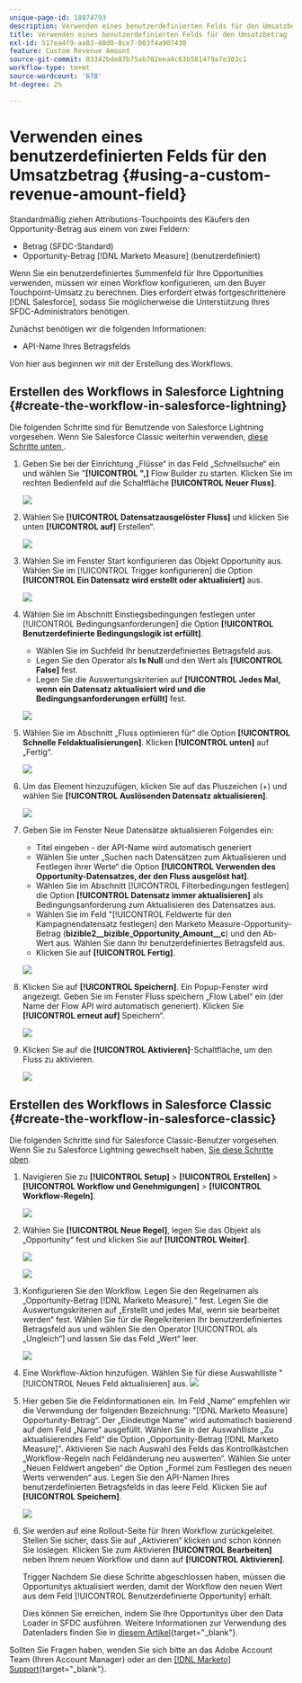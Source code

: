 ```yaml
---
unique-page-id: 18874793
description: Verwenden eines benutzerdefinierten Felds für den Umsatzbetrag - [!DNL Marketo Measure]
title: Verwenden eines benutzerdefinierten Felds für den Umsatzbetrag
exl-id: 517ea4f9-aa83-48d0-8ce7-003f4a907430
feature: Custom Revenue Amount
source-git-commit: 03342bde87b75ab702eea4c63b581479a7e303c1
workflow-type: tm+mt
source-wordcount: '678'
ht-degree: 2%

---
```


# Verwenden eines benutzerdefinierten Felds für den Umsatzbetrag {#using-a-custom-revenue-amount-field}

Standardmäßig ziehen Attributions-Touchpoints des Käufers den Opportunity-Betrag aus einem von zwei Feldern:

* Betrag (SFDC-Standard)
* Opportunity-Betrag [!DNL Marketo Measure] (benutzerdefiniert)

Wenn Sie ein benutzerdefiniertes Summenfeld für Ihre Opportunities verwenden, müssen wir einen Workflow konfigurieren, um den Buyer Touchpoint-Umsatz zu berechnen. Dies erfordert etwas fortgeschrittenere [!DNL Salesforce], sodass Sie möglicherweise die Unterstützung Ihres SFDC-Administrators benötigen.

Zunächst benötigen wir die folgenden Informationen:

* API-Name Ihres Betragsfelds

Von hier aus beginnen wir mit der Erstellung des Workflows.

## Erstellen des Workflows in Salesforce Lightning {#create-the-workflow-in-salesforce-lightning}

Die folgenden Schritte sind für Benutzende von Salesforce Lightning vorgesehen. Wenn Sie Salesforce Classic weiterhin verwenden, [ diese Schritte unten ](#create-the-workflow-in-salesforce-classic).

1. Geben Sie bei der Einrichtung „Flüsse“ in das Feld „Schnellsuche“ ein und wählen Sie &quot;**[!UICONTROL &quot;,]** Flow Builder zu starten. Klicken Sie im rechten Bedienfeld auf die Schaltfläche **[!UICONTROL Neuer Fluss]**.

   ![](assets/using-a-custom-revenue-amount-field-1.png)

1. Wählen Sie **[!UICONTROL Datensatzausgelöster Fluss]** und klicken Sie unten **[!UICONTROL auf]** Erstellen“.

   ![](assets/using-a-custom-revenue-amount-field-2.png)

1. Wählen Sie im Fenster Start konfigurieren das Objekt Opportunity aus. Wählen Sie im [!UICONTROL Trigger konfigurieren] die Option **[!UICONTROL Ein Datensatz wird erstellt oder aktualisiert]** aus.

   ![](assets/using-a-custom-revenue-amount-field-3.png)

1. Wählen Sie im Abschnitt Einstiegsbedingungen festlegen unter [!UICONTROL Bedingungsanforderungen] die Option **[!UICONTROL Benutzerdefinierte Bedingungslogik ist erfüllt]**.
   * Wählen Sie im Suchfeld Ihr benutzerdefiniertes Betragsfeld aus.
   * Legen Sie den Operator als **Is Null** und den Wert als **[!UICONTROL False]** fest.
   * Legen Sie die Auswertungskriterien auf **[!UICONTROL Jedes Mal, wenn ein Datensatz aktualisiert wird und die Bedingungsanforderungen erfüllt]** fest.

   ![](assets/using-a-custom-revenue-amount-field-4.png)

1. Wählen Sie im Abschnitt „Fluss optimieren für“ die Option **[!UICONTROL Schnelle Feldaktualisierungen]**. Klicken **[!UICONTROL unten]** auf „Fertig“.

   ![](assets/using-a-custom-revenue-amount-field-5.png)

1. Um das Element hinzuzufügen, klicken Sie auf das Pluszeichen (+) und wählen Sie **[!UICONTROL Auslösenden Datensatz aktualisieren]**.

   ![](assets/using-a-custom-revenue-amount-field-6.png)

1. Geben Sie im Fenster Neue Datensätze aktualisieren Folgendes ein:

   * Titel eingeben - der API-Name wird automatisch generiert
   * Wählen Sie unter „Suchen nach Datensätzen zum Aktualisieren und Festlegen ihrer Werte“ die Option **[!UICONTROL Verwenden des Opportunity-Datensatzes, der den Fluss ausgelöst hat]**.
   * Wählen Sie im Abschnitt [!UICONTROL Filterbedingungen festlegen] die Option **[!UICONTROL Datensatz immer aktualisieren]** als Bedingungsanforderung zum Aktualisieren des Datensatzes aus.
   * Wählen Sie im Feld &quot;[!UICONTROL Feldwerte für den Kampagnendatensatz festlegen] den Marketo Measure-Opportunity-Betrag (**bizible2__bizible_Opportunity_Amount__c**) und den Ab-Wert aus. Wählen Sie dann Ihr benutzerdefiniertes Betragsfeld aus.
   * Klicken Sie auf **[!UICONTROL Fertig]**.

   ![](assets/using-a-custom-revenue-amount-field-7.png)

1. Klicken Sie auf **[!UICONTROL Speichern]**. Ein Popup-Fenster wird angezeigt. Geben Sie im Fenster Fluss speichern „Flow Label“ ein (der Name der Flow API wird automatisch generiert). Klicken Sie **[!UICONTROL erneut auf]** Speichern“.

   ![](assets/using-a-custom-revenue-amount-field-8.png)

1. Klicken Sie auf die **[!UICONTROL Aktivieren]**-Schaltfläche, um den Fluss zu aktivieren.

   ![](assets/using-a-custom-revenue-amount-field-9.png)

## Erstellen des Workflows in Salesforce Classic {#create-the-workflow-in-salesforce-classic}

Die folgenden Schritte sind für Salesforce Classic-Benutzer vorgesehen. Wenn Sie zu Salesforce Lightning gewechselt haben, [ Sie diese Schritte oben](#create-the-workflow-in-salesforce-lightning).

1. Navigieren Sie zu **[!UICONTROL Setup]** > **[!UICONTROL Erstellen]** > **[!UICONTROL Workflow und Genehmigungen]** > **[!UICONTROL Workflow-Regeln]**.

   ![](assets/using-a-custom-revenue-amount-field-10.png)

1. Wählen Sie **[!UICONTROL Neue Regel]**, legen Sie das Objekt als „Opportunity“ fest und klicken Sie auf **[!UICONTROL Weiter]**.

   ![](assets/using-a-custom-revenue-amount-field-11.png)

   ![](assets/using-a-custom-revenue-amount-field-12.png)

1. Konfigurieren Sie den Workflow. Legen Sie den Regelnamen als „Opportunity-Betrag [!DNL Marketo Measure].“ fest. Legen Sie die Auswertungskriterien auf „Erstellt und jedes Mal, wenn sie bearbeitet werden“ fest. Wählen Sie für die Regelkriterien Ihr benutzerdefiniertes Betragsfeld aus und wählen Sie den Operator [!UICONTROL als „Ungleich“] und lassen Sie das Feld „Wert“ leer.

   ![](assets/using-a-custom-revenue-amount-field-13.png)

1. Eine Workflow-Aktion hinzufügen. Wählen Sie für diese Auswahlliste &quot;[!UICONTROL Neues Feld aktualisieren] aus.
   ![](assets/using-a-custom-revenue-amount-field-14.png)

1. Hier geben Sie die Feldinformationen ein. Im Feld „Name“ empfehlen wir die Verwendung der folgenden Bezeichnung: &quot;[!DNL Marketo Measure] Opportunity-Betrag“. Der „Eindeutige Name“ wird automatisch basierend auf dem Feld „Name“ ausgefüllt. Wählen Sie in der Auswahlliste „Zu aktualisierendes Feld“ die Option „Opportunity-Betrag [!DNL Marketo Measure]&quot;. Aktivieren Sie nach Auswahl des Felds das Kontrollkästchen „Workflow-Regeln nach Feldänderung neu auswerten“. Wählen Sie unter „Neuen Feldwert angeben“ die Option „Formel zum Festlegen des neuen Werts verwenden“ aus. Legen Sie den API-Namen Ihres benutzerdefinierten Betragsfelds in das leere Feld. Klicken Sie auf **[!UICONTROL Speichern]**.

   ![](assets/using-a-custom-revenue-amount-field-15.png)

1. Sie werden auf eine Rollout-Seite für Ihren Workflow zurückgeleitet. Stellen Sie sicher, dass Sie auf „Aktivieren“ klicken und schon können Sie loslegen. Klicken Sie zum Aktivieren **[!UICONTROL Bearbeiten]** neben Ihrem neuen Workflow und dann auf **[!UICONTROL Aktivieren]**.

   Trigger Nachdem Sie diese Schritte abgeschlossen haben, müssen die Opportunitys aktualisiert werden, damit der Workflow den neuen Wert aus dem Feld [!UICONTROL Benutzerdefinierte Opportunity] erhält.

   Dies können Sie erreichen, indem Sie Ihre Opportunitys über den Data Loader in SFDC ausführen. Weitere Informationen zur Verwendung des Datenladers finden Sie in [diesem Artikel](/help/advanced-marketo-measure-features/custom-revenue-amount/using-data-loader-to-update-marketo-measure-custom-amount-field.md){target="_blank"}.

Sollten Sie Fragen haben, wenden Sie sich bitte an das Adobe Account Team (Ihren Account Manager) oder an den [[!DNL Marketo] Support](https://nation.marketo.com/t5/support/ct-p/Support){target="_blank"}.
